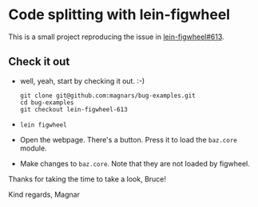 # Code splitting with lein-figwheel

This is a small project reproducing the issue in [lein-figwheel#613](https://github.com/bhauman/lein-figwheel/issues/613).

## Check it out

- well, yeah, start by checking it out. :-)

  ```
  git clone git@github.com:magnars/bug-examples.git
  cd bug-examples
  git checkout lein-figwheel-613
  ```

- `lein figwheel`
- Open the webpage. There's a button. Press it to load the `baz.core` module.
- Make changes to `baz.core`. Note that they are not loaded by figwheel.

Thanks for taking the time to take a look, Bruce!

Kind regards, Magnar
